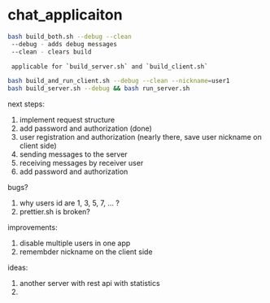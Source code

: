 # chat_applicaiton
```bash
bash build_both.sh --debug --clean
 --debug - adds debug messages
 --clean - clears build 

 applicable for `build_server.sh` and `build_client.sh` 

bash build_and_run_client.sh --debug --clean --nickname=user1
bash build_server.sh --debug && bash run_server.sh 
```

next steps:
1. implement request structure
2. add password and authorization (done)
3. user registration and authorization (nearly there, save user nickname on client side) 
4. sending messages to the server 
5. receiving messages by receiver user 
6. add password and authorization 

bugs? 
1. why users id are 1, 3, 5, 7, ... ?
2. prettier.sh is broken?

improvements:
1. disable multiple users in one app
2. remembder nickname on the client side

ideas:
1. another server with rest api with statistics
2. 